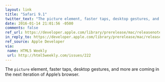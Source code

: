 ```yaml
---
layout: link
title: "Safari 9.1"
twitter_text: "The picture element, faster taps, desktop gestures, and more are coming in the next iteration of Apple’s browser."
date: 2016-01-14 21:01:56 -0500
comments: false
ref_url: https://developer.apple.com/library/prerelease/mac/releasenotes/General/WhatsNewInSafari/Articles/Safari_9_1.html
in_reply_to: https://developer.apple.com/library/prerelease/mac/releasenotes/General/WhatsNewInSafari/Articles/Safari_9_1.html
ref_source: Apple Developer
via:
 name: HTML5 Weekly
 url: http://html5weekly.com/issues/222
---
```


The `picture` element, faster taps, desktop gestures, and more are coming in the next iteration of Apple’s browser.